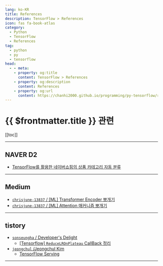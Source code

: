 ```yaml
---
lang: ko-KR
title: References
description: TensorFlow > References
icon: fas fa-book-atlas
category: 
  - Python
  - TensorFlow
  - References
tag: 
  - python
  - py
  - tensorflow
head:
  - - meta:
    - property: og:title
      content: TensorFlow > References
    - property: og:description
      content: References
    - property: og:url
      content: https://chanhi2000.github.io/programming/py-tensorflow/references.html
---
```


# {{ $frontmatter.title }} 관련

[[toc]]

---

## <FontIcon icon="iconfont icon-naver"/>NAVER D2

- [TensorFlow를 활용한 네이버쇼핑의 상품 카테고리 자동 분류](https://d2.naver.com/helloworld/1264836) <!-- TODO: 작성 (https://chanhi2000.github.io/bookshelf/d2.naver.com/1264836.md) -->

---

## <FontIcon icon="fa-brands fa-medium"/>Medium

- [`chrisjune-13837` / \[ML\] Transformer Encoder 뽀개기](https://chrisjune-13837.medium.com/ml-transformer-encoder-%EB%BD%80%EA%B0%9C%EA%B8%B0-4d10fb9b3bce?source=rss-e74406582b08------2)
- [`chrisjune-13837` / \[ML\] Attention 매커니즘 뽀개기](https://chrisjune-13837.medium.com/ml-attention-%EB%A7%A4%EC%BB%A4%EB%8B%88%EC%A6%98-%EB%BD%80%EA%B0%9C%EA%B8%B0-277dcdbb3934?source=rss-e74406582b08------2)

---

## tistory

- [`sonseungha` / Developer's Delight](https://sonseungha.tistory.com/m/)
  - [\[Tensorflow\] `ReduceLROnPlateau` CallBack 정리](https://sonseungha.tistory.com/m/727)
  <!-- END: sonseungha -->
- [`jeongchul` /Jeongchul Kim](https://jeongchul.tistory.com/m/)
  - [TensorFlow Serving](https://jeongchul.tistory.com/m/826)
  <!-- END: jeongchul -->
<!-- END: tistory.com -->

---


<TagLinks />